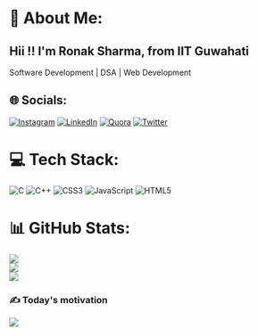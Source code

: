 # 💫 About Me:
<h2>Hii !! I'm Ronak Sharma, from IIT Guwahati</h2>
Software Development | DSA | Web Development 




## 🌐 Socials:
[![Instagram](https://img.shields.io/badge/Instagram-%23E4405F.svg?logo=Instagram&logoColor=white)](https://instagram.com/say_it_ronak) [![LinkedIn](https://img.shields.io/badge/LinkedIn-%230077B5.svg?logo=linkedin&logoColor=white)](https://linkedin.com/in/ronaksharmark77) [![Quora](https://img.shields.io/badge/Quora-%23B92B27.svg?logo=Quora&logoColor=white)](https://quora.com/profile/Ronak-Sharma-158) [![Twitter](https://img.shields.io/badge/Twitter-%231DA1F2.svg?logo=Twitter&logoColor=white)](https://twitter.com/the_sugar_shine) 

# 💻 Tech Stack:
![C](https://img.shields.io/badge/c-%2300599C.svg?style=for-the-badge&logo=c&logoColor=white) ![C++](https://img.shields.io/badge/c++-%2300599C.svg?style=for-the-badge&logo=c%2B%2B&logoColor=white) ![CSS3](https://img.shields.io/badge/css3-%231572B6.svg?style=for-the-badge&logo=css3&logoColor=white) ![JavaScript](https://img.shields.io/badge/javascript-%23323330.svg?style=for-the-badge&logo=javascript&logoColor=%23F7DF1E) ![HTML5](https://img.shields.io/badge/html5-%23E34F26.svg?style=for-the-badge&logo=html5&logoColor=white)
# 📊 GitHub Stats:
![](https://github-readme-stats.vercel.app/api?username=ronaksharma77&theme=dark&hide_border=false&include_all_commits=false&count_private=false)<br/>
![](https://github-readme-streak-stats.herokuapp.com/?user=ronaksharma77&theme=dark&hide_border=false)<br/>
![](https://github-readme-stats.vercel.app/api/top-langs/?username=ronaksharma77&theme=dark&hide_border=false&include_all_commits=false&count_private=false&layout=compact)

### ✍️ Today's motivation
![](https://quotes-github-readme.vercel.app/api?type=horizontal&theme=radical)

<!-- Proudly created with GPRM ( https://gprm.itsvg.in ) -->
